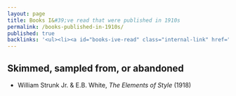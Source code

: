 ```yaml
---
layout: page
title: Books I&#39;ve read that were published in 1910s
permalink: /books-published-in-1910s/
published: true
backlinks: '<ul><li><a id="books-ive-read" class="internal-link" href="/books-ive-read/">Books I&#39;ve read</a></li></ul>'
---
```




## Skimmed, sampled from, or abandoned 
* William Strunk Jr. & E.B. White, _The Elements of Style_ (1918) 
